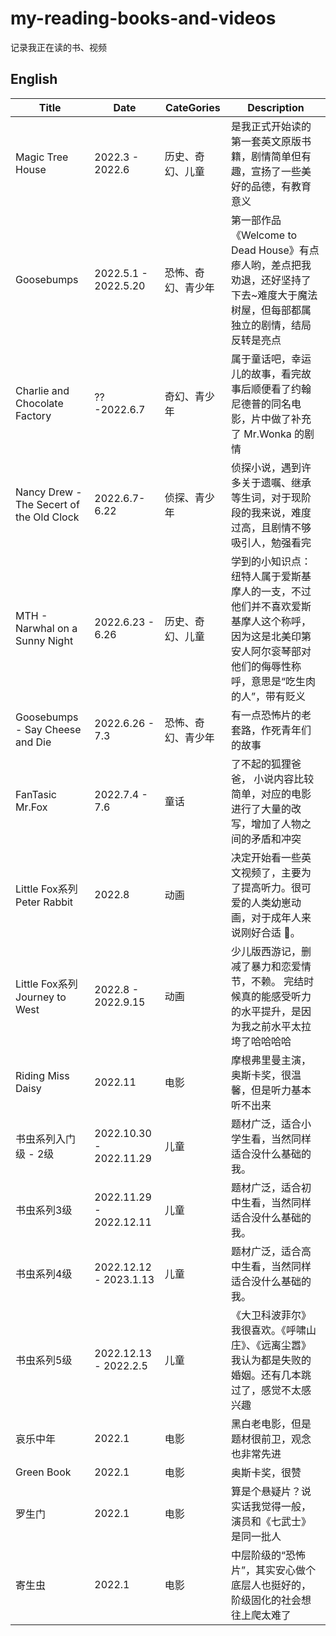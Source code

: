 # my-reading-books-and-videos

记录我正在读的书、视频

## English

| Title                                    | Date                 | CateGories         | Description                                                                                                                                                    |
| ---------------------------------------- | -------------------- | ------------------ | -------------------------------------------------------------------------------------------------------------------------------------------------------------- |
| Magic Tree House                         | 2022.3 - 2022.6      | 历史、奇幻、儿童   | 是我正式开始读的第一套英文原版书籍，剧情简单但有趣，宣扬了一些美好的品德，有教育意义                                                                           |
| Goosebumps                               | 2022.5.1 - 2022.5.20 | 恐怖、奇幻、青少年 | 第一部作品《Welcome to Dead House》有点瘆人哟，差点把我劝退，还好坚持了下去~难度大于魔法树屋，但每部都属独立的剧情，结局反转是亮点                             |
| Charlie and Chocolate Factory            | ?? -2022.6.7         | 奇幻、青少年       | 属于童话吧，幸运儿的故事，看完故事后顺便看了约翰尼德普的同名电影，片中做了补充了 Mr.Wonka 的剧情                                                               |
| Nancy Drew - The Secert of the Old Clock | 2022.6.7- 6.22       | 侦探、青少年       | 侦探小说，遇到许多关于遗嘱、继承等生词，对于现阶段的我来说，难度过高，且剧情不够吸引人，勉强看完                                                               |
| MTH - Narwhal on a Sunny Night           | 2022.6.23 - 6.26     | 历史、奇幻、儿童   | 学到的小知识点：纽特人属于爱斯基摩人的一支，不过他们并不喜欢爱斯基摩人这个称呼，因为这是北美印第安人阿尔衮琴部对他们的侮辱性称呼，意思是“吃生肉的人”，带有贬义 |
| Goosebumps - Say Cheese and Die          | 2022.6.26 - 7.3      | 恐怖、奇幻、青少年 | 有一点恐怖片的老套路，作死青年们的故事                                                                                                                         |
| FanTasic Mr.Fox                          | 2022.7.4 - 7.6       | 童话               | 了不起的狐狸爸爸， 小说内容比较简单，对应的电影进行了大量的改写，增加了人物之间的矛盾和冲突                                                                    |
| Little Fox系列Peter Rabbit | 2022.8 | 动画 | 决定开始看一些英文视频了，主要为了提高听力。很可爱的人类幼崽动画，对于成年人来说刚好合适 🐶。 
| Little Fox系列Journey to West | 2022.8 - 2022.9.15 | 动画 | 少儿版西游记，删减了暴力和恋爱情节，不赖。 完结时候真的能感受听力的水平提升，是因为我之前水平太拉垮了哈哈哈哈
| Riding Miss Daisy | 2022.11 | 电影 | 摩根弗里曼主演，奥斯卡奖，很温馨，但是听力基本听不出来
| 书虫系列入门级 - 2级 | 2022.10.30 - 2022.11.29 | 儿童 | 题材广泛，适合小学生看，当然同样适合没什么基础的我。
| 书虫系列3级 | 2022.11.29 - 2022.12.11 | 儿童 | 题材广泛，适合初中生看，当然同样适合没什么基础的我。
| 书虫系列4级 | 2022.12.12 - 2023.1.13 | 儿童 | 题材广泛，适合高中生看，当然同样适合没什么基础的我。
| 书虫系列5级 | 2022.12.13 - 2022.2.5 | 儿童 | 《大卫科波菲尔》我很喜欢。《呼啸山庄》、《远离尘嚣》我认为都是失败的婚姻。还有几本跳过了，感觉不太感兴趣
| 哀乐中年 | 2022.1 | 电影 | 黑白老电影，但是题材很前卫，观念也非常先进
| Green Book | 2022.1 | 电影 | 奥斯卡奖，很赞
| 罗生门 | 2022.1 | 电影 | 算是个悬疑片？说实话我觉得一般，演员和《七武士》是同一批人
| 寄生虫 | 2022.1 | 电影 | 中层阶级的“恐怖片”，其实安心做个底层人也挺好的，阶级固化的社会想往上爬太难了



